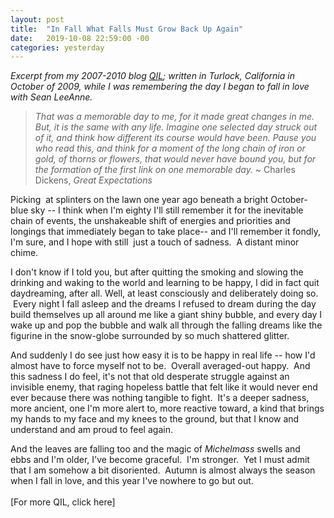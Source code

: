 ```yaml
---
layout: post
title:  "In Fall What Falls Must Grow Back Up Again"
date:   2019-10-08 22:59:00 -00
categories: yesterday
---
```

*Excerpt from my 2007-2010 blog [QIL](/assets/QIL.pdf); written in Turlock, California in October of 2009, while I was remembering the day I began to fall in love with Sean LeeAnne.*
<br/>
>*That was a memorable day to me, for it made great changes in me.  But, it is the same with any life.  Imagine one selected day struck out of it, and think how different its course would have been.  Pause you who read this, and think for a moment of the long chain of iron or gold, of thorns or flowers, that would never have bound you, but for the formation of the first link on one memorable day.* ~ Charles Dickens, *Great Expectations*

Picking  at splinters on the lawn one year ago beneath a bright October-blue sky -- I think when I'm eighty I'll still remember it for the inevitable chain of events, the unshakeable shift of energies and priorities and longings that immediately began to take place-- and I'll remember it fondly, I'm sure, and I hope with still  just a touch of sadness.  A distant minor chime.  

I don't know if I told you, but after quitting the smoking and slowing the drinking and waking to the world and learning to be happy, I did in fact quit daydreaming, after all. Well, at least consciously and deliberately doing so.  Every night I fall asleep and the dreams I refused to dream during the day build themselves up all around me like a giant shiny bubble, and every day I wake up and pop the bubble and walk all through the falling dreams like the figurine in the snow-globe surrounded by so much shattered glitter. 

And suddenly I do see just how easy it is to be happy in real life -- how I'd almost have to force myself not to be.  Overall averaged-out happy.  And this sadness I do feel, it's not that old desperate struggle against an invisible enemy, that raging hopeless battle that felt like it would never end ever because there was nothing tangible to fight.  It's a deeper sadness, more ancient, one I'm more alert to, more reactive toward, a kind that brings my hands to my face and my knees to the ground, but that I know and understand and am proud to feel again.

And the leaves are falling too and the magic of *Michelmass* swells and ebbs and I'm older, I've become graceful.  I'm stronger.  Yet I must admit that I am somehow a bit disoriented.  Autumn is almost always the season when I fall in love, and this year I've nowhere to go but out. 
<br/>
<br/>
[For more QIL, click here]     
